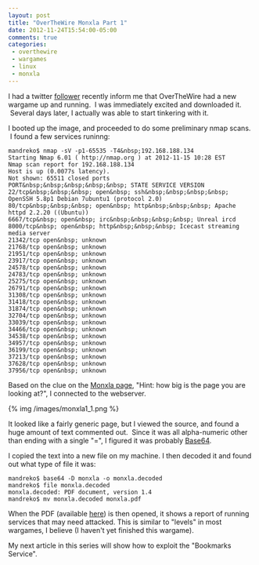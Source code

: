 ```yaml
---
layout: post
title: "OverTheWire Monxla Part 1"
date: 2012-11-24T15:54:00-05:00
comments: true
categories:
 - overthewire
 - wargames
 - linux
 - monxla
---
```


I had a twitter [follower](https://twitter.com/Mito125twit) recently inform me that OverTheWire had a new wargame up and running. &nbsp;I was immediately excited and downloaded it. &nbsp;Several days later, I actually was able to start tinkering with it.

I booted up the image, and proceeded to do some preliminary nmap scans. &nbsp;I found a few services runinng:

```
mandreko$ nmap -sV -p1-65535 -T4&nbsp;192.168.188.134
Starting Nmap 6.01 ( http://nmap.org ) at 2012-11-15 10:28 EST
Nmap scan report for 192.168.188.134
Host is up (0.0077s latency).
Not shown: 65511 closed ports
PORT&nbsp;&nbsp;&nbsp;&nbsp;&nbsp; STATE SERVICE VERSION
22/tcp&nbsp;&nbsp;&nbsp; open&nbsp; ssh&nbsp;&nbsp;&nbsp;&nbsp; OpenSSH 5.8p1 Debian 7ubuntu1 (protocol 2.0)
80/tcp&nbsp;&nbsp;&nbsp; open&nbsp; http&nbsp;&nbsp;&nbsp; Apache httpd 2.2.20 ((Ubuntu))
6667/tcp&nbsp; open&nbsp; irc&nbsp;&nbsp;&nbsp;&nbsp; Unreal ircd
8000/tcp&nbsp; open&nbsp; http&nbsp;&nbsp;&nbsp; Icecast streaming media server
21342/tcp open&nbsp; unknown
21768/tcp open&nbsp; unknown
21951/tcp open&nbsp; unknown
23917/tcp open&nbsp; unknown
24578/tcp open&nbsp; unknown
24783/tcp open&nbsp; unknown
25275/tcp open&nbsp; unknown
26791/tcp open&nbsp; unknown
31308/tcp open&nbsp; unknown
31418/tcp open&nbsp; unknown
31874/tcp open&nbsp; unknown
32704/tcp open&nbsp; unknown
33039/tcp open&nbsp; unknown
34466/tcp open&nbsp; unknown
34538/tcp open&nbsp; unknown
34957/tcp open&nbsp; unknown
36199/tcp open&nbsp; unknown
37213/tcp open&nbsp; unknown
37628/tcp open&nbsp; unknown
37956/tcp open&nbsp; unknown
```

Based on the clue on the [Monxla page](http://www.overthewire.org/wargames/monxla), "Hint: how big is the page you are looking at?", I connected to the webserver.

{% img /images/monxla1_1.png %}

It looked like a fairly generic page, but I viewed the source, and found a huge amount of text commented out. &nbsp;Since it was all alpha-numeric other than ending with a single "=", I figured it was probably [Base64](https://en.wikipedia.org/wiki/Base64).

I copied the text into a new file on my machine. I then decoded it and found out what type of file it was:

```
mandreko$ base64 -D monxla -o monxla.decoded
mandreko$ file monxla.decoded
monxla.decoded: PDF document, version 1.4
mandreko$ mv monxla.decoded monxla.pdf
```

When the PDF (available <a href="https://docs.google.com/open?id=0B6AIn0P1_ECKbzJaMEQ0VXhsZU0">here</a>) is then opened, it shows a report of running services that may need attacked.  This is similar to "levels" in most wargames, I believe (I haven't yet finished this wargame). 

My next article in this series will show how to exploit the "Bookmarks Service".
